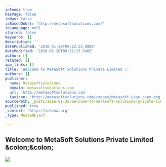 ```yaml
---
inFeed: true
hasPage: false
inNav: false
isBasedOnUrl: 'http://metasoftsolutions.com/'
inLanguage: null
starred: false
keywords: []
description: ''
datePublished: '2016-01-20T09:22:23.880Z'
dateModified: '2016-01-20T09:22:13.540Z'
author: []
related: []
app_links: []
title: 'Welcome to MetaSoft Solutions Private Limited ::'
authors: []
publisher:
  name: Metasoftsolutions
  domain: metasoftsolutions.com
  url: 'http://metasoftsolutions.com'
  favicon: 'http://metasoftsolutions.com/images/Metasoft-Logo copy.png'
sourcePath: _posts/2016-01-20-welcome-to-metasoft-solutions-private-limited.md
published: true
_context: 'http://schema.org'
_type: MediaObject

---
```

<article style=""><h1>Welcome to MetaSoft Solutions Private Limited &amp;colon;&amp;colon;</h1><p></p><img src="http://metasoftsolutions.com/images/r711461_5565858.jpg" /></article>